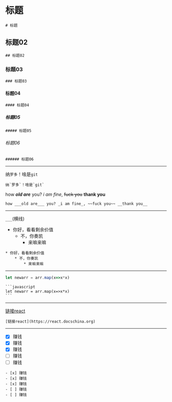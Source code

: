 # 标题
```# 标题```
## 标题02
``` ## 标题02 ```
### 标题03
```### 标题03```
#### 标题04
``` #### 标题04 ```
##### 标题05
```##### 标题05```
###### 标题06
``` ###### 标题06 ```
___

纳`罗多`！啥是`git`

``` 纳`罗多`！啥是`git` ```

how ___old are___ you? _i am fine_, ~~fuck you~~ __thank you__

``` how ___old are___ you? _i am fine_, ~~fuck you~~ __thank you__ ```


___
``` ___ ```(横线)

* 你好，看看剩余价值
    * 不，你奏凯
        * 来嘛来嘛
``` 
* 你好，看看剩余价值
    * 不，你奏凯
        * 来嘛来嘛
```
___
```javascript
let newarr = arr.map(x=>x*x)
```
`````
```javascript
let newarr = arr.map(x=>x*x)
```
`````

___
[链接react](https://react.docschina.org)

```[链接react](https://react.docschina.org) ```
___
- [x] 赚钱
- [x] 赚钱
- [x] 赚钱
- [ ] 赚钱
- [ ] 赚钱
```
- [x] 赚钱
- [x] 赚钱
- [x] 赚钱
- [ ] 赚钱
- [ ] 赚钱
```